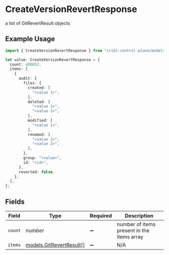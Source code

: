 # CreateVersionRevertResponse

a list of GitRevertResult objects

## Example Usage

```typescript
import { CreateVersionRevertResponse } from "cribl-control-plane/models/operations";

let value: CreateVersionRevertResponse = {
  count: 480052,
  items: [
    {
      audit: {
        files: {
          created: [
            "<value 1>",
          ],
          deleted: [
            "<value 1>",
            "<value 2>",
          ],
          modified: [
            "<value 1>",
          ],
          renamed: [
            "<value 1>",
            "<value 2>",
          ],
        },
        group: "<value>",
        id: "<id>",
      },
      reverted: false,
    },
  ],
};
```

## Fields

| Field                                                       | Type                                                        | Required                                                    | Description                                                 |
| ----------------------------------------------------------- | ----------------------------------------------------------- | ----------------------------------------------------------- | ----------------------------------------------------------- |
| `count`                                                     | *number*                                                    | :heavy_minus_sign:                                          | number of items present in the items array                  |
| `items`                                                     | [models.GitRevertResult](../../models/gitrevertresult.md)[] | :heavy_minus_sign:                                          | N/A                                                         |